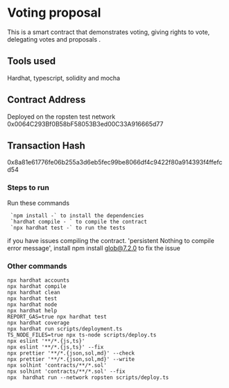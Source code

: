 # Voting proposal
This is a smart contract that demonstrates voting, giving rights to vote,
delegating votes and proposals .


## Tools used

Hardhat, typescript, solidity and mocha

## Contract Address
Deployed on the ropsten test network
0x0064C293Bf0B58bF58053B3ed00C33A916665d77

## Transaction Hash
0x8a81e61776fe06b255a3d6eb5fec99be8066df4c9422f80a914393f4ffefcd54


### Steps to run
Run these commands
```shell
 `npm install -` to install the dependencies 
 `hardhat compile - ` to compile the contract
 `npx hardhat test -` to run the tests
```
if you have issues compiling the contract. 'persistent Nothing to compile error message',
install npm install glob@7.2.0 to fix the issue



### Other commands 

```shell
npx hardhat accounts
npx hardhat compile
npx hardhat clean
npx hardhat test
npx hardhat node
npx hardhat help
REPORT_GAS=true npx hardhat test
npx hardhat coverage
npx hardhat run scripts/deployment.ts
TS_NODE_FILES=true npx ts-node scripts/deploy.ts
npx eslint '**/*.{js,ts}'
npx eslint '**/*.{js,ts}' --fix
npx prettier '**/*.{json,sol,md}' --check
npx prettier '**/*.{json,sol,md}' --write
npx solhint 'contracts/**/*.sol'
npx solhint 'contracts/**/*.sol' --fix
npx  hardhat run --network ropsten scripts/deploy.ts
```



